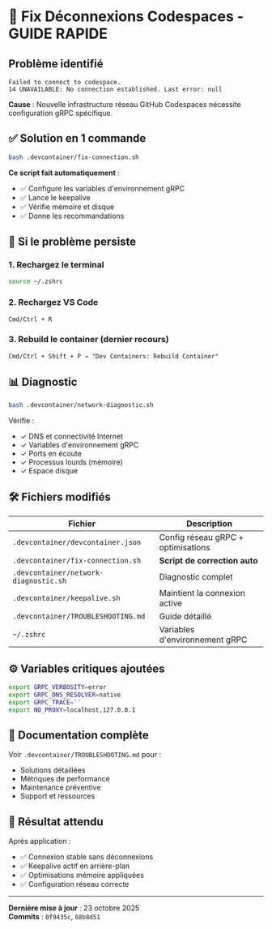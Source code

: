 # 🚨 Fix Déconnexions Codespaces - GUIDE RAPIDE

## Problème identifié
```
Failed to connect to codespace.
14 UNAVAILABLE: No connection established. Last error: null
```

**Cause** : Nouvelle infrastructure réseau GitHub Codespaces nécessite configuration gRPC spécifique.

## ✅ Solution en 1 commande

```bash
bash .devcontainer/fix-connection.sh
```

**Ce script fait automatiquement** :
- ✅ Configure les variables d'environnement gRPC
- ✅ Lance le keepalive
- ✅ Vérifie mémoire et disque
- ✅ Donne les recommandations

## 🔧 Si le problème persiste

### 1. Rechargez le terminal
```bash
source ~/.zshrc
```

### 2. Rechargez VS Code
```
Cmd/Ctrl + R
```

### 3. Rebuild le container (dernier recours)
```
Cmd/Ctrl + Shift + P → "Dev Containers: Rebuild Container"
```

## 📊 Diagnostic

```bash
bash .devcontainer/network-diagnostic.sh
```

Vérifie :
- ✓ DNS et connectivité Internet
- ✓ Variables d'environnement gRPC
- ✓ Ports en écoute
- ✓ Processus lourds (mémoire)
- ✓ Espace disque

## 🛠️ Fichiers modifiés

| Fichier | Description |
|---------|-------------|
| `.devcontainer/devcontainer.json` | Config réseau gRPC + optimisations |
| `.devcontainer/fix-connection.sh` | **Script de correction auto** |
| `.devcontainer/network-diagnostic.sh` | Diagnostic complet |
| `.devcontainer/keepalive.sh` | Maintient la connexion active |
| `.devcontainer/TROUBLESHOOTING.md` | Guide détaillé |
| `~/.zshrc` | Variables d'environnement gRPC |

## ⚙️ Variables critiques ajoutées

```bash
export GRPC_VERBOSITY=error
export GRPC_DNS_RESOLVER=native
export GRPC_TRACE=''
export NO_PROXY=localhost,127.0.0.1
```

## 📖 Documentation complète

Voir `.devcontainer/TROUBLESHOOTING.md` pour :
- Solutions détaillées
- Métriques de performance
- Maintenance préventive
- Support et ressources

## 🎯 Résultat attendu

Après application :
- ✅ Connexion stable sans déconnexions
- ✅ Keepalive actif en arrière-plan
- ✅ Optimisations mémoire appliquées
- ✅ Configuration réseau correcte

---

**Dernière mise à jour** : 23 octobre 2025  
**Commits** : `0f9435c`, `68b8d51`
